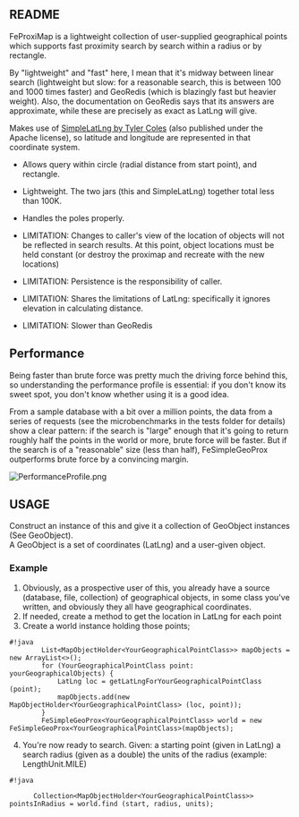 ## README ##


FeProxiMap is a lightweight collection of user-supplied geographical points which supports fast proximity search by search within a radius or by rectangle.  

By "lightweight" and "fast" here, I mean that it's midway between linear search (lightweight but slow: for a reasonable search, this is between 100 and 1000 times faster) and GeoRedis (which is blazingly fast but heavier weight).  Also, the documentation on GeoRedis says that its answers are approximate, while these are precisely as exact as LatLng will give.

Makes use of [SimpleLatLng by Tyler Coles](https://github.com/JavadocMD/simplelatlng) (also published under the Apache license), so latitude and longitude are represented in that coordinate system.


* Allows query within circle (radial distance from start point), and rectangle.
* Lightweight. The two jars (this and SimpleLatLng) together total less than 100K.
* Handles the poles properly.

* LIMITATION: Changes to caller's view of the location of objects will not be reflected in search results.  At this point, object locations must be held constant (or destroy the proximap and recreate with the new locations)
* LIMITATION: Persistence is the responsibility of caller.
* LIMITATION: Shares the limitations of LatLng: specifically it ignores elevation in calculating distance.
* LIMITATION: Slower than GeoRedis


## Performance ##
Being faster than brute force was pretty much the driving force behind this, so understanding the performance profile is essential: if you don't know its sweet spot, you don't know whether using it is a good idea.

From a sample database with a bit over a million points, the data from a series of requests (see the microbenchmarks in the tests folder for details) show a clear pattern:  if the search is "large" enough that it's going to return roughly half the points in the world or more, brute force will be faster.   But if the search is of a "reasonable" size (less than half), FeSimpleGeoProx outperforms brute force by a convincing margin.

![PerformanceProfile.png](https://bitbucket.org/repo/yaG8K9/images/152946229-PerformanceProfile.png)

## USAGE ##

Construct an instance of this and give it a collection of GeoObject instances (See GeoObject).  
A GeoObject is a set of coordinates (LatLng) and a user-given object.

### Example ###
1. Obviously, as a prospective user of this, you already have a source (database, file, collection) of geographical objects, in some class you've written, and obviously they all have geographical coordinates.
2. If needed, create a method to get the location in LatLng for each point
3. Create a world instance holding those points;
    
```
#!java
		List<MapObjectHolder<YourGeographicalPointClass>> mapObjects = new ArrayList<>();
		for (YourGeographicalPointClass point: yourGeographicalObjects) {
			LatLng loc = getLatLngForYourGeographicalPointClass (point);
			mapObjects.add(new MapObjectHolder<YourGeographicalPointClass> (loc, point));
		}
		FeSimpleGeoProx<YourGeographicalPointClass> world = new FeSimpleGeoProx<YourGeographicalPointClass>(mapObjects);
```
		    
4. You're now ready to search.  Given:
    	 a starting point (given in LatLng)
    	 a search radius (given as a double)
    	 the units of the radius (example: LengthUnit.MILE)
    	 

```
#!java

      Collection<MapObjectHolder<YourGeographicalPointClass>> pointsInRadius = world.find (start, radius, units);

```